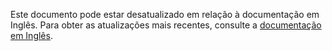 Este documento pode estar desatualizado em relação à documentação em Inglês. Para obter as atualizações mais recentes, consulte a <a href='{{ page.url | replace: "/pt-br/", "/en/" }}'>documentação em Inglês</a>.
